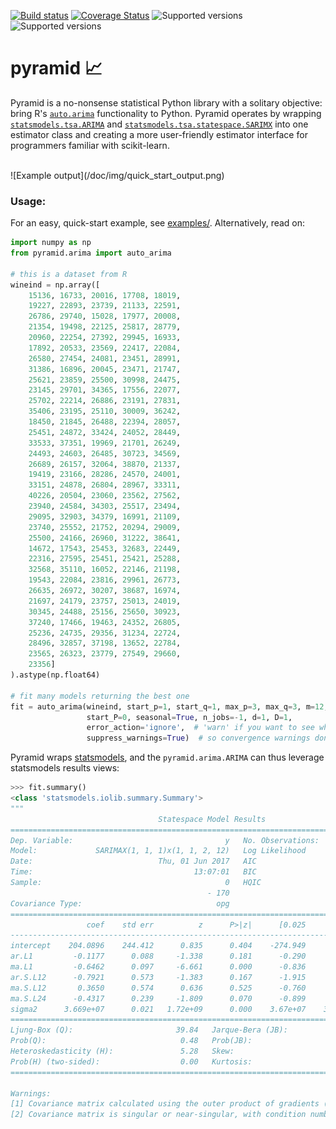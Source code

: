 [![Build status](https://travis-ci.org/tgsmith61591/pyramid.svg?branch=master)](https://travis-ci.org/tgsmith61591/pyramid)
[![Coverage Status](https://coveralls.io/repos/github/tgsmith61591/pyramid/badge.svg?branch=master)](https://coveralls.io/github/tgsmith61591/pyramid?branch=master)
![Supported versions](https://img.shields.io/badge/python-2.7-blue.svg)
![Supported versions](https://img.shields.io/badge/python-3.5-blue.svg)

# pyramid :chart_with_upwards_trend:
Pyramid is a no-nonsense statistical Python library with a solitary objective: bring R's
[`auto.arima`](https://www.rdocumentation.org/packages/forecast/versions/7.3/topics/auto.arima)
functionality to Python. Pyramid operates by wrapping
[`statsmodels.tsa.ARIMA`](https://github.com/statsmodels/statsmodels/blob/master/statsmodels/tsa/arima_model.py) and
[`statsmodels.tsa.statespace.SARIMX`](https://github.com/statsmodels/statsmodels/blob/master/statsmodels/tsa/statespace/sarimax.py)
into one estimator class and creating a more user-friendly estimator interface for programmers familiar with scikit-learn.

<br/>
![Example output](/doc/img/quick_start_output.png)
<br/>


### Usage:

For an easy, quick-start example, see [examples/](doc/examples/quick_start_example.ipynb). Alternatively, read on:

```python
import numpy as np
from pyramid.arima import auto_arima

# this is a dataset from R
wineind = np.array([
    15136, 16733, 20016, 17708, 18019,
    19227, 22893, 23739, 21133, 22591,
    26786, 29740, 15028, 17977, 20008,
    21354, 19498, 22125, 25817, 28779,
    20960, 22254, 27392, 29945, 16933,
    17892, 20533, 23569, 22417, 22084,
    26580, 27454, 24081, 23451, 28991,
    31386, 16896, 20045, 23471, 21747,
    25621, 23859, 25500, 30998, 24475,
    23145, 29701, 34365, 17556, 22077,
    25702, 22214, 26886, 23191, 27831,
    35406, 23195, 25110, 30009, 36242,
    18450, 21845, 26488, 22394, 28057,
    25451, 24872, 33424, 24052, 28449,
    33533, 37351, 19969, 21701, 26249,
    24493, 24603, 26485, 30723, 34569,
    26689, 26157, 32064, 38870, 21337,
    19419, 23166, 28286, 24570, 24001,
    33151, 24878, 26804, 28967, 33311,
    40226, 20504, 23060, 23562, 27562,
    23940, 24584, 34303, 25517, 23494,
    29095, 32903, 34379, 16991, 21109,
    23740, 25552, 21752, 20294, 29009,
    25500, 24166, 26960, 31222, 38641,
    14672, 17543, 25453, 32683, 22449,
    22316, 27595, 25451, 25421, 25288,
    32568, 35110, 16052, 22146, 21198,
    19543, 22084, 23816, 29961, 26773,
    26635, 26972, 30207, 38687, 16974,
    21697, 24179, 23757, 25013, 24019,
    30345, 24488, 25156, 25650, 30923,
    37240, 17466, 19463, 24352, 26805,
    25236, 24735, 29356, 31234, 22724,
    28496, 32857, 37198, 13652, 22784,
    23565, 26323, 23779, 27549, 29660,
    23356]
).astype(np.float64)

# fit many models returning the best one
fit = auto_arima(wineind, start_p=1, start_q=1, max_p=3, max_q=3, m=12,
                 start_P=0, seasonal=True, n_jobs=-1, d=1, D=1,
                 error_action='ignore',  # 'warn' if you want to see when a model cannot be fit
                 suppress_warnings=True)  # so convergence warnings don't fill your screen up
```


Pyramid wraps [statsmodels](http://www.statsmodels.org/stable/index.html), and the `pyramid.arima.ARIMA` can thus
leverage statsmodels results views:


```python
>>> fit.summary()
<class 'statsmodels.iolib.summary.Summary'>
"""
                                 Statespace Model Results
==========================================================================================
Dep. Variable:                                  y   No. Observations:                  170
Model:             SARIMAX(1, 1, 1)x(1, 1, 2, 12)   Log Likelihood               -1576.165
Date:                            Thu, 01 Jun 2017   AIC                           3166.330
Time:                                    13:07:01   BIC                           3188.280
Sample:                                         0   HQIC                          3175.237
                                            - 170
Covariance Type:                              opg
==============================================================================
                 coef    std err          z      P>|z|      [0.025      0.975]
------------------------------------------------------------------------------
intercept    204.0896    244.412      0.835      0.404    -274.949     683.128
ar.L1         -0.1177      0.088     -1.338      0.181      -0.290       0.055
ma.L1         -0.6462      0.097     -6.661      0.000      -0.836      -0.456
ar.S.L12      -0.7921      0.573     -1.383      0.167      -1.915       0.331
ma.S.L12       0.3650      0.574      0.636      0.525      -0.760       1.489
ma.S.L24      -0.4317      0.239     -1.809      0.070      -0.899       0.036
sigma2      3.669e+07      0.021   1.72e+09      0.000    3.67e+07    3.67e+07
===================================================================================
Ljung-Box (Q):                       39.84   Jarque-Bera (JB):               982.04
Prob(Q):                              0.48   Prob(JB):                         0.00
Heteroskedasticity (H):               5.28   Skew:                            -1.72
Prob(H) (two-sided):                  0.00   Kurtosis:                        14.76
===================================================================================

Warnings:
[1] Covariance matrix calculated using the outer product of gradients (complex-step).
[2] Covariance matrix is singular or near-singular, with condition number 2.84e+24. Standard errors may be unstable.
```

